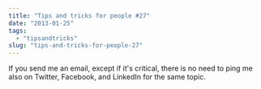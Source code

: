 ```yaml
---
title: "Tips and tricks for people #27"
date: "2013-01-25"
tags: 
  - "tipsandtricks"
slug: "tips-and-tricks-for-people-27"
---
```


If you send me an email, except if it's critical, there is no need to ping me also on Twitter, Facebook, and LinkedIn for the same topic.
